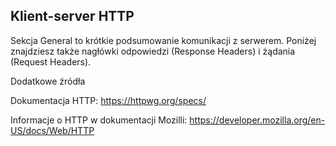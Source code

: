 ## Klient-server HTTP

Sekcja General to krótkie podsumowanie komunikacji z serwerem. Poniżej znajdziesz także nagłówki odpowiedzi (Response Headers) i żądania (Request Headers).

Dodatkowe źródła

Dokumentacja HTTP: https://httpwg.org/specs/

Informacje o HTTP w dokumentacji Mozilli: https://developer.mozilla.org/en-US/docs/Web/HTTP
